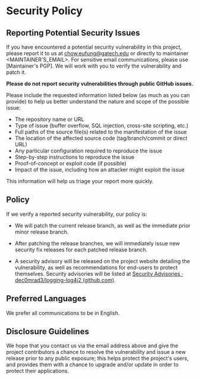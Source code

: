 
# Security Policy

## Reporting Potential Security Issues

If you have encountered a potential security vulnerability in this project,
please report it to us at <chow.eufung@gatech.edu> or directly to maintainer <MAINTAINER'S_EMAIL>. For sensitive email communications, please use
[Maintainer's PGP]. We will work with you to
verify the vulnerability and patch it.

**Please do not report security vulnerabilities through public GitHub issues.**


Please include the requested information listed below (as much as you can provide) to help us better understand the nature and scope of the possible issue:

-   The repository name or URL
-   Type of issue (buffer overflow, SQL injection, cross-site scripting, etc.)
-   Full paths of the source file(s) related to the manifestation of the issue
-   The location of the affected source code (tag/branch/commit or direct URL)
-   Any particular configuration required to reproduce the issue
-   Step-by-step instructions to reproduce the issue
-   Proof-of-concept or exploit code (if possible)
-   Impact of the issue, including how an attacker might exploit the issue

This information will help us triage your report more quickly.

## Policy

If we verify a reported security vulnerability, our policy is:

- We will patch the current release branch, as well as the immediate prior minor
  release branch.

- After patching the release branches, we will immediately issue new security
  fix releases for each patched release branch.

- A security advisory will be released on the project website detailing the
  vulnerability, as well as recommendations for end-users to protect themselves.
  Security advisories will be listed at [Security Advisories · dec0mrad3/logging-log4j2 (github.com)](https://github.com/dec0mrad3/logging-log4j2/security/advisories).

## Preferred Languages
We prefer all communications to be in English.

## Disclosure Guidelines
We hope that you contact us via the email address above and give the
project contributors a chance to resolve the vulnerability and issue a new
release prior to any public exposure; this helps protect the project's
users, and provides them with a chance to upgrade and/or update in order to
protect their applications.

